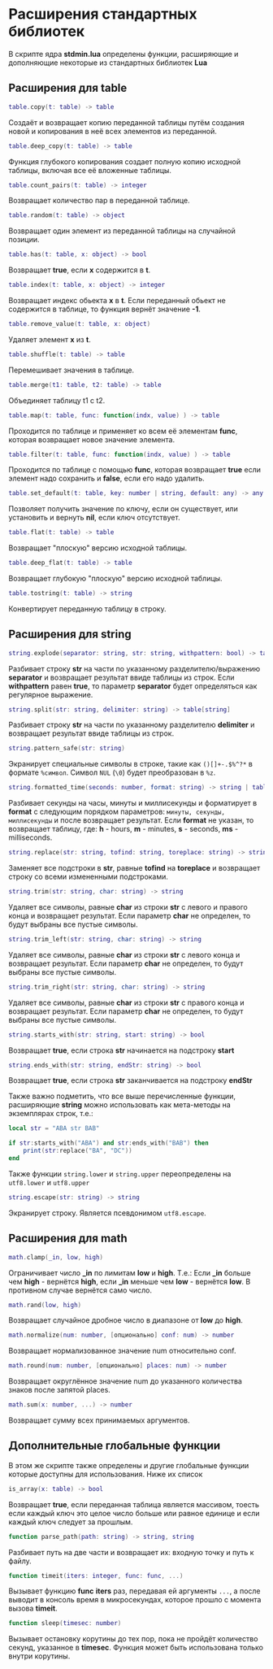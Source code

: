 # Расширения стандартных библиотек

В скрипте ядра **stdmin.lua** определены функции, расширяющие и дополняющие некоторые из стандартных библиотек **Lua**

## Расширения для table

```lua
table.copy(t: table) -> table
```

Создаёт и возвращает копию переданной таблицы путём создания новой и копирования в неё всех элементов из переданной.

```lua
table.deep_copy(t: table) -> table
```

Функция глубокого копирования создает полную копию исходной таблицы, включая все её вложенные таблицы.

```lua
table.count_pairs(t: table) -> integer
```

Возвращает количество пар в переданной таблице.

```lua
table.random(t: table) -> object
```

Возвращает один элемент из переданной таблицы на случайной позиции.

```lua
table.has(t: table, x: object) -> bool
```

Возвращает **true**, если **x** содержится в **t**.

```lua
table.index(t: table, x: object) -> integer
```

Возвращает индекс обьекта **x** в **t**. Если переданный обьект не содержится в таблице, то функция вернёт значение **-1**.

```lua
table.remove_value(t: table, x: object)
```

Удаляет элемент **x** из **t**.

```lua
table.shuffle(t: table) -> table
```

Перемешивает значения в таблице.

```lua
table.merge(t1: table, t2: table) -> table
```

Объединяет таблицу t1 с t2.

```lua
table.map(t: table, func: function(indx, value) ) -> table
```

Проходится по таблице и применяет ко всем её элементам **func**, которая возвращает новое значение элемента.

```lua
table.filter(t: table, func: function(indx, value) ) -> table
```

Проходится по таблице с помощью **func**, которая возвращает **true** если элемент надо сохранить и **false**, если его надо удалить.

```lua
table.set_default(t: table, key: number | string, default: any) -> any | nil
```

Позволяет получить значение по ключу, если он существует, или установить и вернуть **nil**, если ключ отсутствует.

```lua
table.flat(t: table) -> table
```

Возвращает "плоскую" версию исходной таблицы.

```lua
table.deep_flat(t: table) -> table
```

Возвращает глубокую "плоскую" версию исходной таблицы.

```lua
table.tostring(t: table) -> string
```

Конвертирует переданную таблицу в строку.

## Расширения для string

```lua
string.explode(separator: string, str: string, withpattern: bool) -> table[string]
```

Разбивает строку **str** на части по указанному разделителю/выражению **separator** и возвращает результат ввиде таблицы из строк. Если **withpattern** равен **true**, то параметр **separator** будет определяться как регулярное выражение.

```lua
string.split(str: string, delimiter: string) -> table[string]
```

Разбивает строку **str** на части по указанному разделителю **delimiter** и возвращает результат ввиде таблицы из строк.

```lua
string.pattern_safe(str: string)
```

Экранирует специальные символы в строке, такие как `()[]+-.$%^?*` в формате `%символ`. Символ `NUL` (`\0`) будет преобразован в `%z`.

```lua
string.formatted_time(seconds: number, format: string) -> string | table
```

Разбивает секунды на часы, минуты и миллисекунды и форматирует в **format** с следующим порядком параметров: `минуты, секунды, миллисекунды` и после возвращает результат. Если **format** не указан, то возвращает таблицу, где: **h** - hours, **m** - minutes, **s** - seconds, **ms** - milliseconds.

```lua
string.replace(str: string, tofind: string, toreplace: string) -> string
```

Заменяет все подстроки в **str**, равные **tofind** на **toreplace** и возвращает строку со всеми измененными подстроками.

```lua
string.trim(str: string, char: string) -> string
```

Удаляет все символы, равные **char** из строки **str** с левого и правого конца и возвращает результат. Если параметр **char** не определен, то будут выбраны все пустые символы.

```lua
string.trim_left(str: string, char: string) -> string
```

Удаляет все символы, равные **char** из строки **str** с левого конца и возвращает результат. Если параметр **char** не определен, то будут выбраны все пустые символы.

```lua
string.trim_right(str: string, char: string) -> string
```

Удаляет все символы, равные **char** из строки **str** с правого конца и возвращает результат. Если параметр **char** не определен, то будут выбраны все пустые символы.

```lua
string.starts_with(str: string, start: string) -> bool
```

Возвращает **true**, если строка **str** начинается на подстроку **start**

```lua
string.ends_with(str: string, endStr: string) -> bool
```

Возвращает **true**, если строка **str** заканчивается на подстроку **endStr**

Также важно подметить, что все выше перечисленные функции, расширяющие **string** можно использовать как мета-методы на экземплярах строк, т.е.: 

```lua
local str = "ABA str BAB"

if str:starts_with("ABA") and str:ends_with("BAB") then
	print(str:replace("BA", "DC"))
end
```

Также функции `string.lower` и `string.upper` переопределены на `utf8.lower` и `utf8.upper`

```lua
string.escape(str: string) -> string
```

Экранирует строку. Является псевдонимом `utf8.escape`.

## Расширения для math

```lua
math.clamp(_in, low, high)
```

Ограничивает число **_in** по лимитам **low** и **high**. Т.е.: Если **_in** больше чем **high** - вернётся **high**, если **_in** меньше чем **low** - вернётся **low**. В противном случае вернётся само число.

```lua
math.rand(low, high)
```

Возвращает случайное дробное число в диапазоне от **low** до **high**.

```lua
math.normalize(num: number, [опционально] conf: num) -> number
```

Возвращает нормализованное значение num относительно conf.

```lua
math.round(num: number, [опционально] places: num) -> number
```

Возвращает округлённое значение num до указанного количества знаков после запятой places.

```lua
math.sum(x: number, ...) -> number
```

Возвращает сумму всех принимаемых аргументов.

## Дополнительные глобальные функции

В этом же скрипте также определены и другие глобальные функции которые доступны для использования. Ниже их список


```lua
is_array(x: table) -> bool
```

Возвращает **true**, если переданная таблица является массивом, тоесть если каждый ключ это целое число больше или равное единице и если каждый ключ следует за прошлым.

```lua
function parse_path(path: string) -> string, string
```

Разбивает путь на две части и возвращает их: входную точку и путь к файлу.

```lua
function timeit(iters: integer, func: func, ...)
```

Вызывает функцию **func** **iters** раз, передавая ей аргументы `...`, а после выводит в консоль время в микросекундах, которое прошло с момента вызова **timeit**.

```lua
function sleep(timesec: number)
```

Вызывает остановку корутины до тех пор, пока не пройдёт количество секунд, указанное в **timesec**. Функция может быть использована только внутри корутины.
